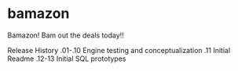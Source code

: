 # bamazon
Bamazon! Bam out the deals today!!

Release History
.01-.10 Engine testing and conceptualization
.11 Initial Readme
.12-13 Initial SQL prototypes
